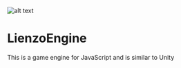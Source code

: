 ![alt text](https://raw.githubusercontent.com/LuisHerasme/LienzoEngine/master/docs/lienzoLogoBlack.png)
# LienzoEngine
This is a game engine for JavaScript
and is similar to Unity
